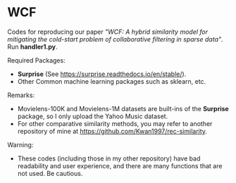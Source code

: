 # WCF
Codes for reproducing our paper *"WCF: A hybrid similarity model for mitigating the cold-start problem of collaborative filtering in sparse data"*. Run **handler1.py**.

Required Packages:
- **Surprise** (See https://surprise.readthedocs.io/en/stable/).
- Other Common machine learning packages such as sklearn, etc.

Remarks:
- Movielens-100K and Movielens-1M datasets are built-ins of the **Surprise** package, so I only upload the Yahoo Music dataset.
- For other comparative similarity methods, you may refer to another repository of mine at https://github.com/Kwan1997/rec-similarity.

Warning:
- These codes (including those in my other repository) have bad readability and user experience, and there are many functions that are not used. Be cautious.
